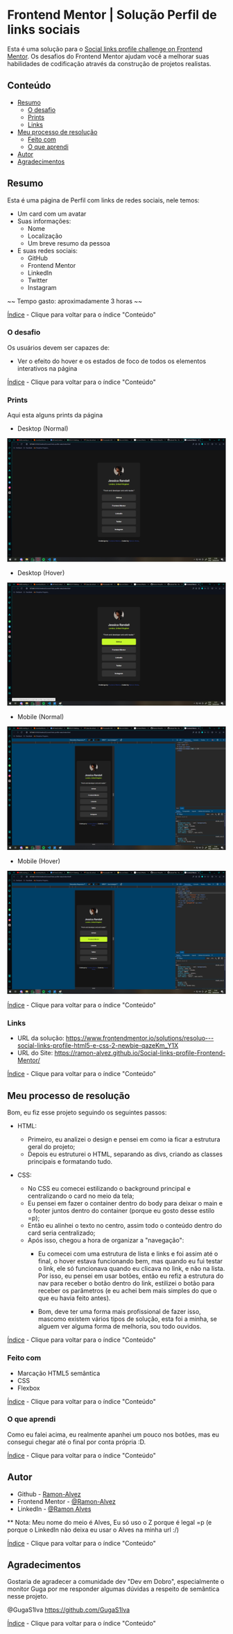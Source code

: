 # Frontend Mentor | Solução Perfil de links sociais

Esta é uma solução para o [Social links profile challenge on Frontend Mentor](https://www.frontendmentor.io/challenges/social-links-profile-UG32l9m6dQ). Os desafios do Frontend Mentor ajudam você a melhorar suas habilidades de codificação através da construção de projetos realistas.

## Conteúdo

- [Resumo](#resumo)
  - [O desafio](#o-desafio)
  - [Prints](#prints)
  - [Links](#links)
- [Meu processo de resolução](#meu-processo-de-resolução)
  - [Feito com](#feito-com)
  - [O que aprendi](#o-que-aprendi)
- [Autor](#autor)
- [Agradecimentos](#agradecimentos)

## Resumo

Esta é uma página de Perfil com links de redes sociais, nele temos:
- Um card com um avatar
- Suas informações:
  - Nome
  - Localização
  - Um breve resumo da pessoa
- E suas redes sociais:
  - GitHub
  - Frontend Mentor
  - LinkedIn
  - Twitter
  - Instagram

~~ Tempo gasto: aproximadamente 3 horas ~~

[Índice](#conteúdo) - Clique para voltar para o índice "Conteúdo"

### O desafio

Os usuários devem ser capazes de:

- Ver o efeito do hover e os estados de foco de todos os elementos interativos na página

[Índice](#conteúdo) - Clique para voltar para o índice "Conteúdo"

### Prints

Aqui esta alguns prints da página

- Desktop (Normal)

![](./assets/screenshots/desktop.png)

- Desktop (Hover)

![](./assets/screenshots/desktop-hover.png)

- Mobile (Normal)

![](./assets/screenshots/mobile.png)

- Mobile (Hover)

![](./assets/screenshots/mobile-hover.png)

[Índice](#conteúdo) - Clique para voltar para o índice "Conteúdo"

### Links

- URL da solução: https://www.frontendmentor.io/solutions/resoluo---social-links-profile-html5-e-css-2-newbie-qazeKm_Y1X
- URL do Site: https://ramon-alvez.github.io/Social-links-profile-Frontend-Mentor/

[Índice](#conteúdo) - Clique para voltar para o índice "Conteúdo"

## Meu processo de resolução

Bom, eu fiz esse projeto seguindo os seguintes passos:

- HTML:
  - Primeiro, eu analizei o design e pensei em como ia ficar a estrutura geral do projeto;
  - Depois eu estruturei o HTML, separando as divs, criando as classes principais e formatando tudo.
  
- CSS:
  - No CSS eu comecei estilizando o background principal e centralizando o card no meio da tela;
  - Eu pensei em fazer o container dentro do body para deixar o main e o footer juntos dentro do container (porque eu gosto desse estilo =p);
  - Então eu alinhei o texto no centro, assim todo o conteúdo dentro do card seria centralizado;
  - Após isso, chegou a hora de organizar a "navegação":
    - Eu comecei com uma estrutura de lista e links e foi assim até o final, o hover estava funcionando bem, mas quando eu fui testar o link, ele só funcionava quando eu clicava no link, e não na lista. Por isso, eu pensei em usar botões, então eu refiz a estrutura do nav para receber o botão dentro do link, estilizei o botão para receber os parâmetros (e eu achei bem mais simples do que o que eu havia feito antes).

    - Bom, deve ter uma forma mais profissional de fazer isso, mascomo existem vários tipos de solução, esta foi a minha, se alguem ver alguma forma de melhoria, sou todo ouvidos.

[Índice](#conteúdo) - Clique para voltar para o índice "Conteúdo"

### Feito com

- Marcação HTML5 semântica
- CSS 
- Flexbox

[Índice](#conteúdo) - Clique para voltar para o índice "Conteúdo"

### O que aprendi

Como eu falei acima, eu realmente apanhei um pouco nos botões, mas eu consegui chegar até o final por conta própria :D.

[Índice](#conteúdo) - Clique para voltar para o índice "Conteúdo"

## Autor

- Github - [Ramon-Alvez](https://github.com/Ramon-Alvez)
- Frontend Mentor - [@Ramon-Alvez](https://www.frontendmentor.io/profile/Ramon-Alvez)
- LinkedIn - [@Ramon Alves](https://www.linkedin.com/in/ramon-alvez/)

** Nota: Meu nome do meio é Alves, Eu só uso o Z porque é legal =p (e porque o LinkedIn não deixa eu usar o Alves na minha url :/)

[Índice](#conteúdo) - Clique para voltar para o índice "Conteúdo"

## Agradecimentos

Gostaria de agradecer a comunidade dev "Dev em Dobro", especialmente o monitor Guga por me responder algumas dúvidas a respeito de semântica nesse projeto.

@GugaS1lva https://github.com/GugaS1lva

[Índice](#conteúdo) - Clique para voltar para o índice "Conteúdo"
